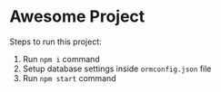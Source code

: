 # Awesome Project

Steps to run this project:

1. Run `npm i` command
2. Setup database settings inside `ormconfig.json` file
3. Run `npm start` command
